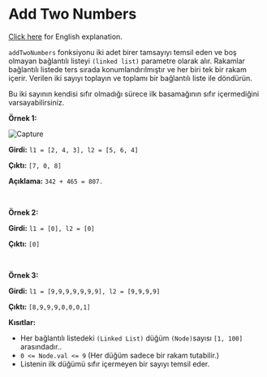 ﻿# Add Two Numbers

[Click here](README.en.md) for English explanation.

`addTwoNumbers` fonksiyonu iki adet birer tamsayıyı temsil eden ve boş olmayan bağlantılı listeyi `(linked list)` parametre olarak alır. Rakamlar bağlantılı listede ters sırada konumlandırılmıştır ve her biri tek bir rakam içerir. Verilen iki sayıyı toplayın ve toplamı bir bağlantılı liste ile döndürün.

Bu iki sayının kendisi sıfır olmadığı sürece ilk basamağının sıfır içermediğini varsayabilirsiniz.

**Örnek 1:**


![Capture](https://user-images.githubusercontent.com/54971670/143759545-1e65b480-e1f0-4075-b28c-c24a08b8acd5.PNG)

**Girdi:** `l1 = [2, 4, 3], l2 = [5, 6, 4]`

**Çıktı:** `[7, 0, 8]`

**Açıklama:** `342 + 465 = 807.`

<br />

**Örnek 2:**


**Girdi:** `l1 = [0], l2 = [0]`

**Çıktı:** `[0]`

<br />

**Örnek 3:**


**Girdi:** `l1 = [9,9,9,9,9,9,9], l2 = [9,9,9,9]`

**Çıktı:** `[8,9,9,9,0,0,0,1]`

**Kısıtlar:**
-   Her bağlantılı listedeki `(Linked List)` düğüm  `(Node)`sayısı  `[1, 100]` arasındadır..
-   `0 <= Node.val <= 9` (Her düğüm sadece bir rakam tutabilir.)
-   Listenin ilk düğümü sıfır içermeyen bir sayıyı temsil eder.



